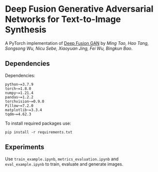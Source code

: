 # Deep Fusion Generative Adversarial Networks for Text-to-Image Synthesis

A PyTorch implementation of
[Deep Fusion GAN](https://arxiv.org/abs/2008.05865)
by *Ming Tao, Hao Tang, Songsong Wu, Nicu Sebe, Xiaoyuan Jing, Fei Wu, Bingkun Bao*.

## Dependencies
Dependencies:
```shell
python~=3.7.9
torch~=1.8.0
numpy~=1.21.4
pandas~=1.2.2
torchvision~=0.9.0
Pillow~=7.2.0
matplotlib~=3.3.4
tqdm~=4.62.3
```

To install required packages use:
```shell
pip install -r requirements.txt
```

## Experiments

Use `train_example.ipynb`, `metrics_evaluation.ipynb` and `eval_example.ipynb` to train, evaluate and generate images.